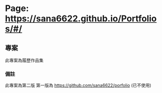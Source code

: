 # Page: https://sana6622.github.io/Portfolios/#/



## 專案
此專案為履歷作品集


### 備註
此專案為第二版 
第一版為 https://github.com/sana6622/porfolio (已不使用)
